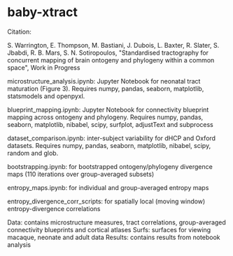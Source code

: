 # baby-xtract

Citation:

S. Warrington, E. Thompson, M. Bastiani, J. Dubois, L. Baxter, R. Slater, S. Jbabdi, R. B. Mars, S. N. Sotiropoulos, "Standardised tractography for concurrent mapping of brain ontogeny and phylogeny within a common space", Work in Progress

microstructure_analysis.ipynb: Jupyter Notebook for neonatal tract maturation (Figure 3). Requires numpy, pandas, seaborn, matplotlib, statsmodels and openpyxl.

blueprint_mapping.ipynb: Jupyter Notebook for connectivity blueprint mapping across ontogeny and phylogeny. Requires numpy, pandas, seaborn, matplotlib, nibabel, scipy, surfplot, adjustText and subprocess

dataset_comparison.ipynb: inter-subject variability for dHCP and Oxford datasets. Requires numpy, pandas, seaborn, matplotlib, nibabel, scipy, random and glob.

bootstrapping.ipynb: for bootstrapped ontogeny/phylogeny divergence maps (110 iterations over group-averaged subsets)

entropy_maps.ipynb: for individual and group-averaged entropy maps

entropy_divergence_corr_scripts: for spatially local (moving window) entropy-divergence correlations

Data: contains microstructure measures, tract correlations, group-averaged connectivity blueprints and cortical atlases
Surfs: surfaces for viewing macaque, neonate and adult data
Results: contains results from notebook analysis
